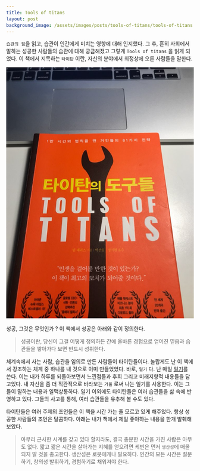 ```yaml
---
title: Tools of titans
layout: post
background_image: /assets/images/posts/tools-of-titans/tools-of-titans.jpeg
---
```


`습관의 힘`을 읽고, 습관이 인간에게 미치는 영향에 대해 인지했다.
그 후, 흔히 사회에서 말하는 성공한 사람들의 습관에 대해 궁금해졌고 그렇게 `Tools of titans` 을 읽게 되었다.
이 책에서 지목하는 `타이탄` 이란, 자신의 분야에서 최정상에 오른 사람들을 말한다.

![tools-of-titans](/assets/images/posts/tools-of-titans/tools-of-titans.jpeg)

성공, 그것은 무엇인가 ?
이 책에서 성공은 아래와 같이 정의한다.

> 성공이란, 당신이 그걸 어떻게 정의하든 간에 올바른 경험으로 얻어진 믿음과 습관들을 쌓아가다 보면 반드시 성취한다.

체계속에서 사는 사람, 습관을 임의로 만든 사람들이 타이탄들이다.
놀랍게도 난 이 책에서 강조하는 체계 중 하나를 내 것으로 이미 만들었었다.
바로, `일기` 다.
난 매일 [일기](https://blog.hax0r.info/2017-07-26/diary/)를 쓴다.
이는 내가 하루를 되돌아보면서 느낀점들과 후회 그리고 미래지향적 내용들을 담고있다.
내 자신을 좀 더 직관적으로 바라보는 `거울` 로써 나는 일기를 사용한다.
이는 그들이 말하는 내용과 일맥상통하다.
일기 이외에도 타이탄들은 여러 습관들을 삶 속에 반영하고 있다.
그들의 사고를 통해, 여러 습관들을 유추해 볼 수도 있다.

타이탄들은 여러 주제의 조언들은 이 책을 시간 가는 줄 모르고 있게 해주었다.
항상 성공한 사람들의 조언은 달콤하다.
아래는 내가 책에서 제일 좋아하는 내용을 한개 발췌해 보았다.

> 아무리 근사한 시계를 갖고 있다 할지라도, 결국 충분한 시간을 가진 사람은 아무도 없다.
> 짧고 짧은 시간을 살아가는 지혜를 얻으려면 케빈은 먼저 `생산성`에 매몰되지 말 것을 충고한다.
> 생산성은 로봇에게나 필요하다. 인간의 모든 시간은 질문하기, 창의성 발휘하기, 경험하기로 채워져야 한다.





